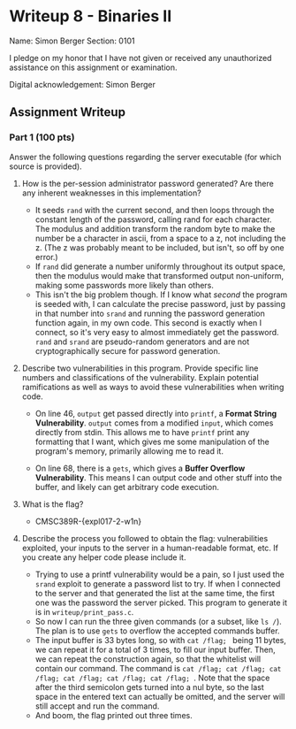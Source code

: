 # Writeup 8 - Binaries II

Name: Simon Berger
Section: 0101

I pledge on my honor that I have not given or received any unauthorized assistance on this assignment or examination.

Digital acknowledgement: Simon Berger

## Assignment Writeup

### Part 1 (100 pts)
Answer the following questions regarding the server executable (for which source is provided).

1. How is the per-session administrator password generated? Are there any inherent weaknesses in this implementation?
    * It seeds `rand` with the current second, and then loops through the constant length of the password, calling rand for each character. The modulus and addition transform the random byte to make the number be a character in ascii, from a space to a z, not including the z. (The z was probably meant to be included, but isn't, so off by one error.)
    * If `rand` did generate a number uniformly throughout its output space, then the modulus would make that transformed output non-uniform, making some passwords more likely than others.
    * This isn't the big problem though. If I know what *second* the program is seeded with, I can calculate the precise password, just by passing in that number into `srand` and running the password generation function again, in my own code. This second is exactly when I connect, so it's very easy to almost immediately get the password. `rand` and `srand` are pseudo-random generators and are not cryptographically secure for password generation. 

2. Describe two vulnerabilities in this program. Provide specific line numbers and classifications of the vulnerability. Explain potential ramifications as well as ways to avoid these vulnerabilities when writing code.

    * On line 46, `output` get passed directly into `printf`, a **Format String Vulnerability**. `output` comes from a modified `input`, which comes directly from stdin. This allows me to have `printf` print any formatting that I want, which gives me some manipulation of the program's memory, primarily allowing me to read it.

    * On line 68, there is a `gets`, which gives a **Buffer Overflow Vulnerability**. This means I can output code and other stuff into the buffer, and likely can get arbitrary code execution.

3. What is the flag?
    * CMSC389R-{expl017-2-w1n}

4. Describe the process you followed to obtain the flag: vulnerabilities exploited, your inputs to the server in a human-readable format, etc. If you create any helper code please include it.

    * Trying to use a printf vulnerability would be a pain, so I just used the `srand` exploit to generate a password list to try. If when I connected to the server and that generated the list at the same time, the first one was the password the server picked. This program to generate it is in `writeup/print_pass.c`.
    * So now I can run the three given commands (or a subset, like `ls /`). The plan is to use `gets` to overflow the accepted commands buffer.
    * The input buffer is 33 bytes long, so with `cat /flag; ` being 11 bytes, we can repeat it for a total of 3 times, to fill our input buffer. Then, we can repeat the construction again, so that the whitelist will contain our command. The command is `cat /flag; cat /flag; cat /flag; cat /flag; cat /flag; cat /flag; `. Note that the space after the third semicolon gets turned into a nul byte, so the last space in the entered text can actually be omitted, and the server will still accept and run the command.
    * And boom, the flag printed out three times.
